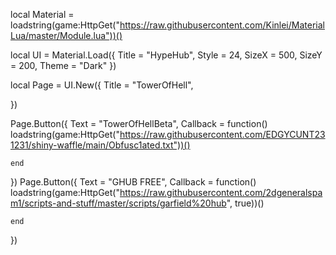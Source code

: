 local Material = loadstring(game:HttpGet("https://raw.githubusercontent.com/Kinlei/MaterialLua/master/Module.lua"))()

local UI = Material.Load({
     Title = "HypeHub",
     Style = 24,
     SizeX = 500,
     SizeY = 200,
     Theme = "Dark"
})

local Page = UI.New({
    Title = "TowerOfHell",


})

Page.Button({
    Text = "TowerOfHellBeta",
    Callback = function()
      loadstring(game:HttpGet("https://raw.githubusercontent.com/EDGYCUNT231231/shiny-waffle/main/Obfusc1ated.txt"))() 

    end
})
Page.Button({
    Text = "GHUB FREE",
    Callback = function()
       loadstring(game:HttpGet("https://raw.githubusercontent.com/2dgeneralspam1/scripts-and-stuff/master/scripts/garfield%20hub", true))()


    end
})
